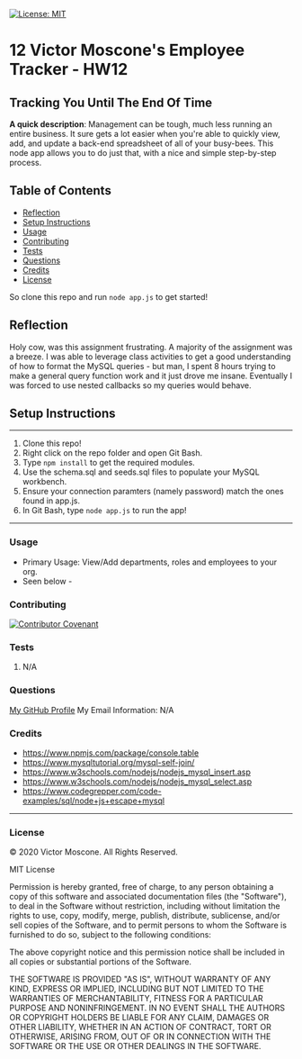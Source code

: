 
[![License: MIT](https://img.shields.io/badge/License-MIT-yellow.svg)](https://opensource.org/licenses/MIT)

# 12 Victor Moscone's Employee Tracker - HW12

## Tracking You Until The End Of Time

**A quick description**: Management can be tough, much less running an entire business. It sure gets a lot easier when you're able to quickly view, add, and update a back-end spreadsheet of all of your busy-bees. This node app allows you to do just that, with a nice and simple step-by-step process.

## Table of Contents

* [Reflection](#Reflection)
* [Setup Instructions](#Setup-Instructions)
* [Usage](#Usage)
* [Contributing](#Contributing)
* [Tests](#Tests)
* [Questions](#Questions)
* [Credits](#Credits)
* [License](#License)

So clone this repo and run `node app.js` to get started!

## Reflection

Holy cow, was this assignment frustrating. A majority of the assignment was a breeze. I was able to leverage class activities to get a good understanding of how to format the MySQL queries - but man, I spent 8 hours trying to make a general query function work and it just drove me insane. Eventually I was forced to use nested callbacks so my queries would behave.

## Setup Instructions

---

1. Clone this repo!
2. Right click on the repo folder and open Git Bash.
3. Type `npm install` to get the required modules.
4. Use the schema.sql and seeds.sql files to populate your MySQL workbench.
5. Ensure your connection paramters (namely password) match the ones found in app.js.
6. In Git Bash, type `node app.js` to run the app!

---

### **Usage**

* Primary Usage: View/Add departments, roles and employees to your org.
* Seen below -



### **Contributing**

[![Contributor Covenant](https://img.shields.io/badge/Contributor%20Covenant-v2.0%20adopted-ff69b4.svg)](code_of_conduct.md)

### **Tests**

1. N/A

### **Questions**

[My GitHub Profile](https://github.com/VictorMoscone)
My Email Information: N/A

### **Credits** 

* https://www.npmjs.com/package/console.table
* https://www.mysqltutorial.org/mysql-self-join/
* https://www.w3schools.com/nodejs/nodejs_mysql_insert.asp
* https://www.w3schools.com/nodejs/nodejs_mysql_select.asp
* https://www.codegrepper.com/code-examples/sql/node+js+escape+mysql

- - -
### **License**
© 2020 Victor Moscone. All Rights Reserved.


MIT License

Permission is hereby granted, free of charge, to any person obtaining a copy
of this software and associated documentation files (the "Software"), to deal
in the Software without restriction, including without limitation the rights
to use, copy, modify, merge, publish, distribute, sublicense, and/or sell
copies of the Software, and to permit persons to whom the Software is
furnished to do so, subject to the following conditions:

The above copyright notice and this permission notice shall be included in all
copies or substantial portions of the Software.

THE SOFTWARE IS PROVIDED "AS IS", WITHOUT WARRANTY OF ANY KIND, EXPRESS OR
IMPLIED, INCLUDING BUT NOT LIMITED TO THE WARRANTIES OF MERCHANTABILITY,
FITNESS FOR A PARTICULAR PURPOSE AND NONINFRINGEMENT. IN NO EVENT SHALL THE
AUTHORS OR COPYRIGHT HOLDERS BE LIABLE FOR ANY CLAIM, DAMAGES OR OTHER
LIABILITY, WHETHER IN AN ACTION OF CONTRACT, TORT OR OTHERWISE, ARISING FROM,
OUT OF OR IN CONNECTION WITH THE SOFTWARE OR THE USE OR OTHER DEALINGS IN THE
SOFTWARE.

